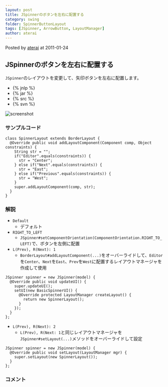 ```yaml
---
layout: post
title: JSpinnerのボタンを左右に配置する
category: swing
folder: SpinnerButtonLayout
tags: [JSpinner, ArrowButton, LayoutManager]
author: aterai
---
```


Posted by [aterai](http://terai.xrea.jp/aterai.html) at 2011-01-24

## JSpinnerのボタンを左右に配置する
`JSpinner`のレイアウトを変更して、矢印ボタンを左右に配置します。

- {% jnlp %}
- {% jar %}
- {% src %}
- {% svn %}

<!-- dummy comment line for breaking list -->

![screenshot](http://lh5.ggpht.com/_9Z4BYR88imo/TT0IT-0k7EI/AAAAAAAAAzA/8LBM7qgDVvw/s800/SpinnerButtonLayout.png)

### サンプルコード
<pre class="prettyprint"><code>class SpinnerLayout extends BorderLayout {
  @Override public void addLayoutComponent(Component comp, Object constraints) {
    String str = "";
    if("Editor".equals(constraints)) {
      str = "Center";
    } else if("Next".equals(constraints)) {
      str = "East";
    } else if("Previous".equals(constraints)) {
      str = "West";
    }
    super.addLayoutComponent(comp, str);
  }
}
</code></pre>

### 解説
- `Default`
    - デフォルト
- `RIGHT_TO_LEFT`
    - `JSpinner#setComponentOrientation(ComponentOrientation.RIGHT_TO_LEFT)`で、ボタンを左側に配置
- `L(Prev), R(Next): 1`
    - `BorderLayout#addLayoutComponent(...)`をオーバーライドして、`Editor`を`Center`、`Next`を`East`、`Prev`を`West`に配置するレイアウトマネージャを作成して使用

<!-- dummy comment line for breaking list -->

<pre class="prettyprint"><code>JSpinner spinner = new JSpinner(model) {
  @Override public void updateUI() {
    super.updateUI();
    setUI(new BasicSpinnerUI() {
      @Override protected LayoutManager createLayout() {
        return new SpinnerLayout();
      }
    });
  }
};
</code></pre>

- `L(Prev), R(Next): 2`
    - `L(Prev), R(Next: 1`と同じレイアウトマネージャを`JSpinner#setLayout(...)`メソッドをオーバーライドして設定

<!-- dummy comment line for breaking list -->

<pre class="prettyprint"><code>JSpinner spinner = new JSpinner(model) {
  @Override public void setLayout(LayoutManager mgr) {
    super.setLayout(new SpinnerLayout());
  }
};
</code></pre>

### コメント
